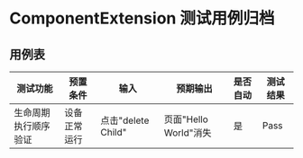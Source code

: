 # ComponentExtension 测试用例归档

## 用例表

| 测试功能            | 预置条件       | 输入                                    | 预期输出     | 是否自动 | 测试结果 |
| ------------------- | -------------- |---------------------------------------|----------| :------- | -------- |
| 生命周期执行顺序验证    | 设备正常运行   | 点击"delete Child"                   | 页面"Hello World"消失 | 是       | Pass     |